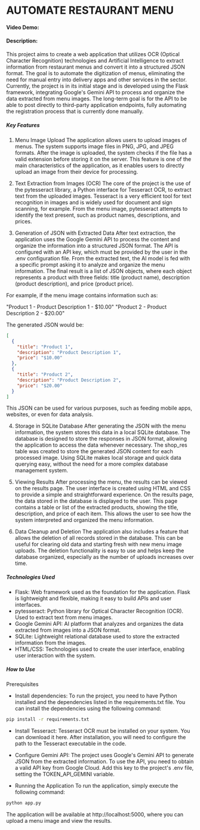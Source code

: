 # AUTOMATE RESTAURANT MENU
#### Video Demo: <URL AQUI>  
#### Description: 

This project aims to create a web application that utilizes OCR (Optical Character Recognition) technologies and Artificial Intelligence to extract information from restaurant menus and convert it into a structured JSON format. The goal is to automate the digitization of menus, eliminating the need for manual entry into delivery apps and other services in the sector.
Currently, the project is in its initial stage and is developed using the Flask framework, integrating Google's Gemini API to process and organize the data extracted from menu images. The long-term goal is for the API to be able to post directly to third-party application endpoints, fully automating the registration process that is currently done manually.

##### Key Features
1. Menu Image Upload
The application allows users to upload images of menus. The system supports image files in PNG, JPG, and JPEG formats. After the image is uploaded, the system checks if the file has a valid extension before storing it on the server. This feature is one of the main characteristics of the application, as it enables users to directly upload an image from their device for processing.

2. Text Extraction from Images (OCR)
The core of the project is the use of the pytesseract library, a Python interface for Tesseract OCR, to extract text from the uploaded images. Tesseract is a very efficient tool for text recognition in images and is widely used for document and sign scanning, for example. From the menu image, pytesseract attempts to identify the text present, such as product names, descriptions, and prices.

3. Generation of JSON with Extracted Data
After text extraction, the application uses the Google Gemini API to process the content and organize the information into a structured JSON format. The API is configured with an API key, which must be provided by the user in the .env configuration file. From the extracted text, the AI model is fed with a specific prompt asking it to analyze and organize the menu information. The final result is a list of JSON objects, where each object represents a product with three fields: title (product name), description (product description), and price (product price).

For example, if the menu image contains information such as:

"Product 1 - Product Description 1 - $10.00"
"Product 2 - Product Description 2 - $20.00"

The generated JSON would be:

```json
[
  {
    "title": "Product 1",
    "description": "Product Description 1",
    "price": "$10.00"
  },
  {
    "title": "Product 2",
    "description": "Product Description 2",
    "price": "$20.00"
  }
]
```
This JSON can be used for various purposes, such as feeding mobile apps, websites, or even for data analysis.

4. Storage in SQLite Database
After generating the JSON with the menu information, the system stores this data in a local SQLite database. The database is designed to store the responses in JSON format, allowing the application to access the data whenever necessary. The shop_res table was created to store the generated JSON content for each processed image. Using SQLite makes local storage and quick data querying easy, without the need for a more complex database management system.

5. Viewing Results
After processing the menu, the results can be viewed on the results page. The user interface is created using HTML and CSS to provide a simple and straightforward experience. On the results page, the data stored in the database is displayed to the user. This page contains a table or list of the extracted products, showing the title, description, and price of each item. This allows the user to see how the system interpreted and organized the menu information.

6. Data Cleanup and Deletion
The application also includes a feature that allows the deletion of all records stored in the database. This can be useful for clearing old data and starting fresh with new menu image uploads. The deletion functionality is easy to use and helps keep the database organized, especially as the number of uploads increases over time.

##### Technologies Used
* Flask: Web framework used as the foundation for the application. Flask is lightweight and flexible, making it easy to build APIs and user interfaces.
* pytesseract: Python library for Optical Character Recognition (OCR). Used to extract text from menu images.
* Google Gemini API: AI platform that analyzes and organizes the data extracted from images into a JSON format.
* SQLite: Lightweight relational database used to store the extracted information from the images.
* HTML/CSS: Technologies used to create the user interface, enabling user interaction with the system.

##### How to Use

Prerequisites
* Install dependencies: To run the project, you need to have Python installed and the dependencies listed in the requirements.txt file. You can install the dependencies using the following command:
```bash
pip install -r requirements.txt
```
* Install Tesseract: Tesseract OCR must be installed on your system. You can download it here. After installation, you will need to configure the path to the Tesseract executable in the code.

* Configure Gemini API: The project uses Google's Gemini API to generate JSON from the extracted information. To use the API, you need to obtain a valid API key from Google Cloud. Add this key to the project's .env file, setting the TOKEN_API_GEMINI variable.

* Running the Application
To run the application, simply execute the following command:
```bash
python app.py
```
The application will be available at http://localhost:5000, where you can upload a menu image and view the results.
